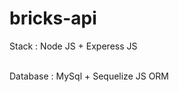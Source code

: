 # bricks-api

Stack : Node JS + Experess JS <br /> <br />

Database : MySql + Sequelize JS ORM <br />
